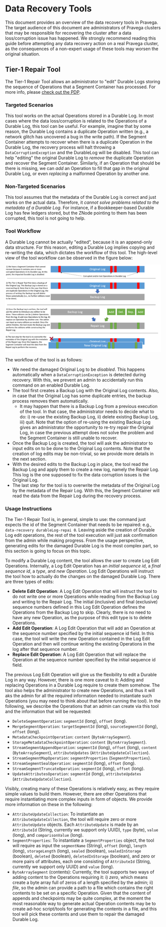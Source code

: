 <!--
Copyright Pravega Authors.

Licensed under the Apache License, Version 2.0 (the "License");
you may not use this file except in compliance with the License.
You may obtain a copy of the License at

    http://www.apache.org/licenses/LICENSE-2.0

Unless required by applicable law or agreed to in writing, software
distributed under the License is distributed on an "AS IS" BASIS,
WITHOUT WARRANTIES OR CONDITIONS OF ANY KIND, either express or implied.
See the License for the specific language governing permissions and
limitations under the License.
-->

# Data Recovery Tools

This document provides an overview of the data recovery tools in Pravega. The target audience of this
document are administrators of Pravega clusters that may be responsible for recovering the cluster
after a data loss/corruption issue has happened. We strongly recommend reading this guide before
attempting any data recovery action on a real Pravega cluster, as the consequences of a non-expert
usage of these tools may worsen the original situation.

## Tier-1 Repair Tool

The Tier-1 Repair Tool allows an administrator to "edit" Durable Logs storing the sequence
of Operations that a Segment Container has processed. For more info, please [check out the PDP](https://github.com/pravega/pravega/wiki/PDP-54-(Tier-1-Repair-Tool)).

### Targeted Scenarios 
This tool works on the actual Operations stored in a Durable Log. In most cases where 
the data loss/corruption is related to the Operations of a Durable Log, this tool can be useful. For example,
imagine that by some reason, the Durable Log contains a duplicate Operation written (e.g., a network glitch
has uncovered a bug in the write path). If the Segment Container attempts to recover when there is a duplicate
Operation in the Durable Log, the recovery process will halt throwing a `DataCorruptionException` and the DurableLog will be disabled.
This tool can help "editing" the original Durable Log to _remove_ the duplicate Operation and recover the
Segment Container. Similarly, if an Operation that should be there is missing, we can _add_ an Operation to fill
that gap in the original Durable Log, or even _replacing_ a malformed Operation by another one. 

### Non-Targeted Scenarios 
This tool assumes that the metadata of the Durable Log is correct and just
works on the actual data. Therefore, it _cannot solve problems related to the metadata of a Durable Log_.
For instance, if a Bookkeeper-based Durable Log has few ledgers stored, but the ZNode pointing to them
has been corrupted, this tool is not going to help.

### Tool Workflow 
A Durable Log cannot be actually "edited", because it is an append-only data structure.
For this reason, editing a Durable Log implies copying and re-writing the data, which dictates the workflow
of this tool. The high-level view of the tool workflow can be observed in the figure below:

![Tier-1 Repair Tool Workflow](../img/tier-1-repair-tool-workflow.png)

The workflow of the tool is as follows:
- We need the damaged Original Log to be _disabled_. This happens automatically when a `DataCorruptionException`
is detected during recovery. With this, we prevent an admin to accidentally run this command on an enabled Durable Log.
- The tool first creates a Backup Log with the Original Log contents. Also, in case that the Original Log
has some duplicate entries, the backup process removes them automatically.
  - It may happen that there is a Backup Log from a previous execution of the tool. In that case, the
administrator needs to decide what to do: i) re-use the existing Backup Log, ii) delete existing Backup Log, 
iii) quit. Note that the option of re-using the existing Backup Log gives an administrator the opportunity 
to re-try repair the Original Log, in case the previous attempt does not solve the problem and the Segment
Container is still unable to recover.
- Once the Backup Log is created, the tool will ask the administrator to input edits on to be done to the
Original Log contents. Note that the creation of log edits may be non-trivial, so we provide more details in
the next section.
- With the desired edits to the Backup Log in place, the tool read the Backup Log and apply them to create
a new log, namely the Repair Log. This log is the one supposed to fix the data corruption issues is the Original
Log.
- The last step for the tool is to overwrite the metadata of the Original Log by the metadata of the Repair
Log. With this, the Segment Container will read the data from the Repair Log during the recovery process.

### Usage Instructions

The Tier-1 Repair Tool is, in general, simple to use: the command just expects the id of the Segment Container
that needs to be repaired: e.g., `data-recovery durableLog-repai 0`. Leaving aside the creation of Durable Log
edit operations, the rest of the tool execution will just ask confirmation from the admin while making progress.
From the usage perspective, generating edits for the damaged Durable Log is the most complex part, so this
section is going to focus on this topic.

To modify a Durable Log content, the tool allows the user to create Log Edit Operations. Internally, a Log Edit 
Operation has an _initial sequence id_, a _final sequence id_, a _type_, and _new Operation_. Log Edit Operations
will instruct the tool how to actually do the changes on the damaged Durable Log. There are three types of edits:
- **Delete Edit Operation**: A Log Edit Operation that will instruct the tool to do not write one or more Operations
while reading from the Backup Log and writing to the Repair Log. The initial (inclusive) and final (exclusive)
sequence numbers defined in this Log Edit Operation defines the Operations from the Backup Log to skip. Clearly,
there is no need to have any new Operation, as the purpose of this edit type is to delete Operations.
- **Add Edit Operation**: A Log Edit Operation that will add an Operation at the sequence number specified by
the initial sequence id field. In this case, the tool will write the new Operation contained in the Log Edit 
Operation and then will continue writing the existing Operations in the log after that sequence number.
- **Replace Edit Operation**: A Log Edit Operation that will replace the Operation at the sequence number 
specified by the initial sequence id field.

The previous Log Edit Operation will give us the flexibility to edit a Durable Log in any way. However, there
is one more caveat to it: Adding and replacing Operations in a Durable Log require to create them somehow. The
tool also helps the administrator to create new Operations, and thus it will aks the admin for all the required
information needed to instantiate such Operations (you may need to think about that before running the tool).
In the following, we describe the Operations that an admin can create via this tool and the information that
will be requested:
- `DeleteSegmentOperation`: `segmentId` (long), `offset` (long).
- `MergeSegmentOperation`: `targetSegmentId` (long), `sourceSegmentId` (long), `offset` (long).
- `MetadataCheckpointOperation`: `content` (`ByteArraySegment`).
- `StorageMetadataCheckpointOperation`: `content` (`ByteArraySegment`).
- `StreamSegmentAppendOperation`: `segmentId` (long), `offset` (long), `content` (`ByteArraySegment`), 
`attributeUpdates` (`AttributeUpdateCollection`).
- `StreamSegmentMapOperation`: `segmentProperties` (`SegmentProperties`).
- `StreamSegmentSealOperation`: `segmentId` (long), `offset` (long).
- `StreamSegmentTruncateOperation`: `segmentId` (long), `offset` (long).
- `UpdateAttributesOperation`: `segmentId` (long), `attributeUpdates` (`AttributeUpdateCollection`).

Visibly, creating many of these Operations is relatively easy, as they require simple values to build them.
However, there are other Operations that require instantiating more complex inputs in form of objects. We 
provide more information on these in the following:
- `AttributeUpdateCollection`: To instantiate an `AttributeUpdateCollection`, the tool 
will require zero or more `AttributeUpdate` objects. Each `AttributeUpdate` is made by an `AttributeId` 
(String, currently we support only UUID), `type` (byte), `value` (long), and `comparisonValue` (long).
- `SegmentProperties`: To instantiate a `SegmentProperties` object, the tool will require as input the
`segmentName` (String), `offset` (long), `length` (long), `storageLength` (long), `sealed` (boolean),
`sealedInStorage` (boolean), `deleted` (boolean), `deletedInStorage` (boolean), and zero or more pairs of
attributes, each one consisting of `AttributeId` (String, currently we support only UUID) and `value` (long).
- `ByteArraySegment` (contents): Currently, the tool supports two ways of adding content to the Operations
requiring it: i) _zero_, which means create a byte array full of zeros of a length specified by the admin;
ii) _file_, so the admin can provide a path to a file which contains the right contents to be set on a specific
Operation. Given that the content of appends and checkpoints may be quite complex, at the moment the most
reasonable way to generate actual Operation contents may be to create ad-hoc script/tools for generating the
contents in a file, and this tool will pick these contents and use them to repair the damaged Durable Log.









